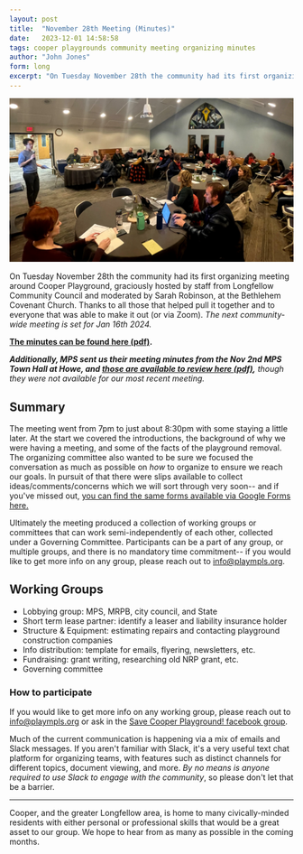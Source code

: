 ```yaml
---
layout: post
title:  "November 28th Meeting (Minutes)"
date:   2023-12-01 14:58:58
tags: cooper playgrounds community meeting organizing minutes
author: "John Jones"
form: long
excerpt: "On Tuesday November 28th the community had its first organizing meeting around Cooper Playground, graciously hosted by staff from Longfellow Community Council and moderated by Sarah Robinson, at the Bethlehem Covenant Church.  Thanks to all those that helped pull it together and to everyone that was able to make it out (or via Zoom)."
---
```


![The room at the start of the Nov 28th Meeting](/assets/images/2023-11-28_meeting_picture.webp)

On Tuesday November 28th the community had its first organizing meeting around Cooper Playground, graciously hosted by staff from Longfellow Community Council and moderated by Sarah Robinson, at the Bethlehem Covenant Church.  Thanks to all those that helped pull it together and to everyone that was able to make it out (or via Zoom).  *The next community-wide meeting is set for Jan 16th 2024.*

**[The minutes can be found here (pdf)](/assets/documents/meeting_minutes/2023-11-28_Minutes.pdf).**

***Additionally, MPS sent us their meeting minutes from the Nov 2nd MPS Town Hall at Howe, and [those are available to review here (pdf)](/assets/documents/meeting_minutes/2023-11-02-minutes.pdf),** though they were not available for our most recent meeting.*

## Summary

The meeting went from 7pm to just about 8:30pm with some staying a little later.  At the start we covered the introductions, the background of why we were having a meeting, and some of the facts of the playground removal.  The organizing committee also wanted to be sure we focused the conversation as much as possible on *how* to organize to ensure we reach our goals.  In pursuit of that there were slips available to collect ideas/comments/concerns which we will sort through very soon-- and if you've missed out, <a href='https://docs.google.com/forms/d/e/1FAIpQLScLmhXNIg_hJZWXdXx5XVr6FZKLseZBmREgw5_3mbMRJCx0Dg/viewform' target="_blank" rel="noopener noreferrer">you can find the same forms available via Google Forms here.</a>

Ultimately the meeting produced a collection of working groups or committees that can work semi-independently of each other, collected under a Governing Committee.  Participants can be a part of any group, or multiple groups, and there is no mandatory time commitment-- if you would like to get more info on any group, please reach out to info@plaympls.org.

## Working Groups

- Lobbying group: MPS, MRPB, city council, and State
- Short term lease partner: identify a leaser and liability insurance holder
- Structure & Equipment: estimating repairs and contacting playground construction companies
- Info distribution: template for emails, flyering, newsletters, etc.
- Fundraising: grant writing, researching old NRP grant, etc.
- Governing committee

### How to participate
If you would like to get more info on any working group, please reach out to info@plaympls.org or ask in the [Save Cooper Playground! facebook group](https://www.facebook.com/groups/594023486107302).  

Much of the current communication is happening via a mix of emails and Slack messages.  If you aren't familiar with Slack, it's a very useful text chat platform for organizing teams, with features such as distinct channels for different topics, document viewing, and more.  *By no means is anyone required to use Slack to engage with the community*, so please don't let that be a barrier.

-----

Cooper, and the greater Longfellow area, is home to many civically-minded residents with either personal or professional skills that would be a great asset to our group.  We hope to hear from as many as possible in the coming months.